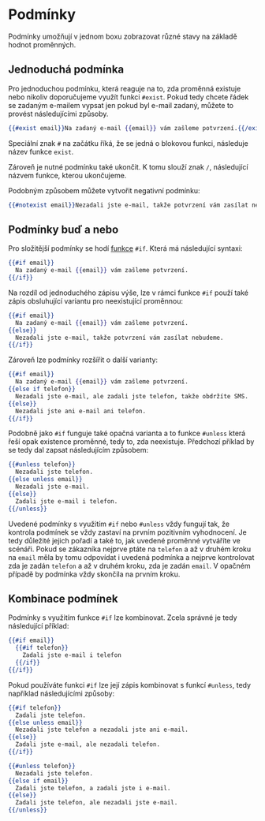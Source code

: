 # Podmínky

Podmínky umožňují v jednom boxu zobrazovat různé stavy na základě hodnot proměnných.

## Jednoduchá podmínka

Pro jednoduchou podmínku, která reaguje na to, zda proměnná existuje nebo nikoliv doporučujeme využít funkci ``#exist``. Pokud tedy chcete řádek se zadaným e-mailem vypsat jen pokud byl e-mail zadaný, můžete to provést následujícími způsoby.

```handlebars
{{#exist email}}Na zadaný e-mail {{email}} vám zašleme potvrzení.{{/exist}}
```

Speciální znak ``#`` na začátku říká, že se jedná o blokovou funkci, následuje název funkce ``exist``. 

Zároveň je nutné podmínku také ukončit. K tomu slouží znak ``/``, následující názvem funkce, kterou ukončujeme.

Podobným způsobem můžete vytvořit negativní podmínku:

```handlebars
{{#notexist email}}Nezadali jste e-mail, takže potvrzení vám zasílat nebudeme.{{/notexist}}
```

## Podmínky buď a nebo

Pro složitější podmínky se hodí [funkce](funkce.md) ``#if``. Která má následující syntaxi:

```handlebars
{{#if email}}
  Na zadaný e-mail {{email}} vám zašleme potvrzení.
{{/if}}
```
Na rozdíl od jednoduchého zápisu výše, lze v rámci funkce ``#if`` použí také zápis obsluhující variantu pro neexistující proměnnou:

```handlebars
{{#if email}}
  Na zadaný e-mail {{email}} vám zašleme potvrzení.
{{else}}
  Nezadali jste e-mail, takže potvrzení vám zasílat nebudeme.
{{/if}}
```

Zároveň lze podmínky rozšířit o další varianty:

```handlebars
{{#if email}}
  Na zadaný e-mail {{email}} vám zašleme potvrzení.
{{else if telefon}}
  Nezadali jste e-mail, ale zadali jste telefon, takže obdržíte SMS.
{{else}}
  Nezadali jste ani e-mail ani telefon.
{{/if}}
```

Podobně jako ``#if`` funguje také opačná varianta a to funkce ``#unless`` která řeší opak existence proměnné, tedy to, zda neexistuje. Předchozí příklad by se tedy dal zapsat následujícím způsobem:

```handlebars
{{#unless telefon}}
  Nezadali jste telefon.
{{else unless email}}
  Nezadali jste e-mail.
{{else}}
  Zadali jste e-mail i telefon.
{{/unless}}
```

Uvedené podmínky s využitím ``#if`` nebo ``#unless`` vždy fungují tak, že kontrola podmínek se vždy zastaví na prvním pozitivním vyhodnocení. Je tedy důležité jejich pořadí a také to, jak uvedené proměnné vytváříte ve scénáři. Pokud se zákazníka nejprve ptáte na ``telefon`` a až v druhém kroku na ``email`` měla by tomu odpovídat i uvedená podmínka a nejprve kontrolovat zda je zadán ``telefon`` a až v druhém kroku, zda je zadán ``email``. V opačném případě by podmínka vždy skončila na prvním kroku.

## Kombinace podmínek

Podmínky s využitím funkce ``#if`` lze kombinovat. Zcela správné je tedy následující příklad:

```handlebars
{{#if email}}
  {{#if telefon}}
    Zadali jste e-mail i telefon
  {{/if}}
{{/if}}
```

Pokud používáte funkci ``#if`` lze její zápis kombinovat s funkcí ``#unless``, tedy například následujícími způsoby:

```handlebars
{{#if telefon}}
  Zadali jste telefon.
{{else unless email}}
  Nezadali jste telefon a nezadali jste ani e-mail.
{{else}}
  Zadali jste e-mail, ale nezadali telefon.
{{/if}}
```

```handlebars
{{#unless telefon}}
  Nezadali jste telefon.
{{else if email}}
  Zadali jste telefon, a zadali jste i e-mail.
{{else}}
  Zadali jste telefon, ale nezadali jste e-mail.
{{/unless}}
```
